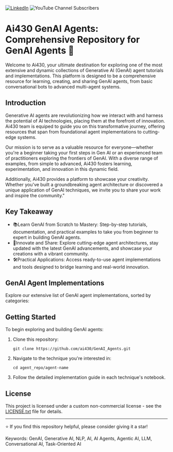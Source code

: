
[![LinkedIn](https://img.shields.io/badge/LinkedIn-Connect-blue)](https://www.linkedin.com/in/shubhradeepnandi/)
![YouTube Channel Subscribers](https://img.shields.io/youtube/channel/subscribers/UCq5CDkV7nTPJTOOmTfMlm7g)


# Ai430 GenAI Agents: Comprehensive Repository for GenAI Agents 🎯

Welcome to Ai430, your ultimate destination for exploring one of the most extensive and dynamic collections of Generative AI (GenAI) agent tutorials and implementations. This platform is designed to be a comprehensive resource for learning, creating, and sharing GenAI agents, from basic conversational bots to advanced multi-agent systems.


## Introduction

Generative AI agents are revolutionizing how we interact with and harness the potential of AI technologies, placing them at the forefront of innovation. Ai430 team is equiped to guide you on this transformative journey, offering resources that span from foundational agent implementations to cutting-edge systems.  

Our mission is to serve as a valuable resource for everyone—whether you're a beginner taking your first steps in Gen AI or an experienced team of practitioners exploring the frontiers of GenAI. With a diverse range of examples, from simple to advanced, Ai430 fosters learning, experimentation, and innovation in this dynamic field.  

Additionally, Ai430 provides a platform to showcase your creativity. Whether you've built a groundbreaking agent architecture or discovered a unique application of GenAI techniques, we invite you to share your work and inspire the community."


## Key Takeaway

- 📚Learn GenAI from Scratch to Mastery: Step-by-step tutorials, documentation, and practical examples to take you from beginner to expert in building GenAI agents.
- 🌟Innovate and Share: Explore cutting-edge agent architectures, stay updated with the latest GenAI advancements, and showcase your creations with a vibrant community.
- 🛠️Practical Applications: Access ready-to-use agent implementations and tools designed to bridge learning and real-world innovation.

## GenAI Agent Implementations

Explore our extensive list of GenAI agent implementations, sorted by categories:



## Getting Started

To begin exploring and building GenAI agents:

1. Clone this repository:
   ```
   git clone https://github.com/ai430/GenAI_Agents.git
   ```
2. Navigate to the technique you're interested in:
   ```
   cd agent_repo/agent-name
   ```
3. Follow the detailed implementation guide in each technique's notebook.


## License

This project is licensed under a custom non-commercial license - see the [LICENSE.txt](LICENSE.txt) file for details.

---

⭐️ If you find this repository helpful, please consider giving it a star!

Keywords: GenAI, Generative AI, NLP, AI, AI Agents, Agentic AI, LLM, Conversational AI, Task-Oriented AI
